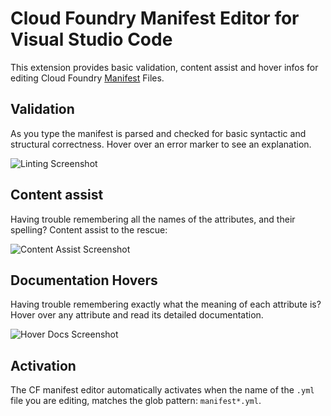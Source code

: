 # Cloud Foundry Manifest Editor for Visual Studio Code

This extension provides basic validation, content assist and hover infos
for editing Cloud Foundry [Manifest](https://docs.cloudfoundry.org/devguide/deploy-apps/manifest.html) Files.

## Validation

As you type the manifest is parsed and checked for basic syntactic and structural correctness. Hover over
an error marker to see an explanation.

![Linting Screenshot](https://github.com/spring-projects/sts4/raw/master/vscode-extensions/vscode-manifest-yaml/readme-imgs/linting.png)

## Content assist

Having trouble remembering all the names of the attributes, and their spelling? Content assist to the
rescue:

![Content Assist Screenshot](https://github.com/spring-projects/sts4/raw/master/vscode-extensions/vscode-manifest-yaml/readme-imgs/content-assist.png)

## Documentation Hovers

Having trouble remembering exactly what the meaning of each attribute is? Hover over any attribute and 
read its detailed documentation.

![Hover Docs Screenshot](https://github.com/spring-projects/sts4/raw/master/vscode-extensions/vscode-manifest-yaml/readme-imgs/hovers.png)

## Activation

The CF manifest editor automatically activates when the name of the `.yml` file you are editing, 
matches the glob pattern: `manifest*.yml`.